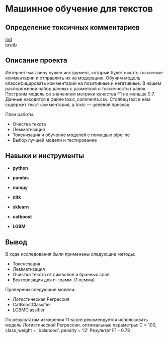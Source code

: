 # Машинное обучение для текстов
## Определение токсичных комментариев


[md](https://github.com/MironRodionoff/yandex_practicum/blob/main/Project_12/README.md)    
[ipynb](https://github.com/MironRodionoff/yandex_practicum/blob/main/Project_12/Project_12.ipynb)

## Описание проекта

Интернет-магазину нужен инструмент, который будет искать токсичные комментарии и отправлять их на модерацию.
Обучим модель классифицировать комментарии на позитивные и негативные. В нашем распоряжении набор данных с разметкой о токсичности правок.
Построим модель со значением метрики качества F1 не меньше 0.7.
Данные находятся в файле toxic_comments.csv. Столбец text в нём содержит текст комментария, а toxic — целевой признак.


План работы:
* Очистка текста
* Лемматизация
* Токенизация и обучение моделей с помощью pipeline
* Выбор лучшей модели и тестирование

## Навыки и инструменты

- **python**
- **pandas**
- **numpy**
- **nltk**
- **sklearn**

- **catboost**
- **LGBM**  

## Вывод

В ходе исследования были применены следующие методы:

* Токенезация
* Лемматизация
* Очистка текста от символов и бранных слов
* Векторизация для n-грамм. (1 леммa)
  
Проверены следующие модели:

* Логистическая Регрессия
* CatBoostClassifier
* LGBMClassifier

По результатам измерения f1-score рекомендуется использовать модель Логистической Регрессии.
оптимальные параметры: С = 100, class_weight = 'balanced', penalty = 'l2' Результат F1 - 0.78
